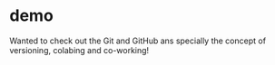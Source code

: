 # demo
Wanted to check out the Git and GitHub ans specially the concept of versioning, colabing and co-working!
